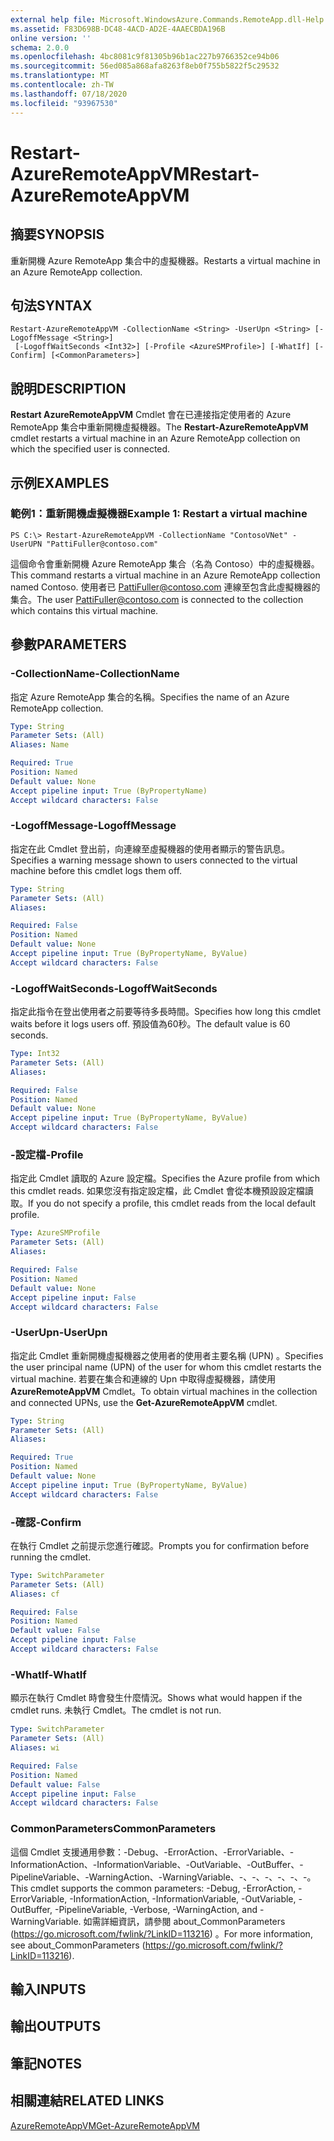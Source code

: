 ```yaml
---
external help file: Microsoft.WindowsAzure.Commands.RemoteApp.dll-Help.xml
ms.assetid: F83D698B-DC48-4ACD-AD2E-4AAECBDA196B
online version: ''
schema: 2.0.0
ms.openlocfilehash: 4bc8081c9f81305b96b1ac227b9766352ce94b06
ms.sourcegitcommit: 56ed085a868afa8263f8eb0f755b5822f5c29532
ms.translationtype: MT
ms.contentlocale: zh-TW
ms.lasthandoff: 07/18/2020
ms.locfileid: "93967530"
---
```

# <span data-ttu-id="5274e-101">Restart-AzureRemoteAppVM</span><span class="sxs-lookup"><span data-stu-id="5274e-101">Restart-AzureRemoteAppVM</span></span>

## <span data-ttu-id="5274e-102">摘要</span><span class="sxs-lookup"><span data-stu-id="5274e-102">SYNOPSIS</span></span>
<span data-ttu-id="5274e-103">重新開機 Azure RemoteApp 集合中的虛擬機器。</span><span class="sxs-lookup"><span data-stu-id="5274e-103">Restarts a virtual machine in an Azure RemoteApp collection.</span></span>

## <span data-ttu-id="5274e-104">句法</span><span class="sxs-lookup"><span data-stu-id="5274e-104">SYNTAX</span></span>

```
Restart-AzureRemoteAppVM -CollectionName <String> -UserUpn <String> [-LogoffMessage <String>]
 [-LogoffWaitSeconds <Int32>] [-Profile <AzureSMProfile>] [-WhatIf] [-Confirm] [<CommonParameters>]
```

## <span data-ttu-id="5274e-105">說明</span><span class="sxs-lookup"><span data-stu-id="5274e-105">DESCRIPTION</span></span>
<span data-ttu-id="5274e-106">**Restart AzureRemoteAppVM** Cmdlet 會在已連接指定使用者的 Azure RemoteApp 集合中重新開機虛擬機器。</span><span class="sxs-lookup"><span data-stu-id="5274e-106">The **Restart-AzureRemoteAppVM** cmdlet restarts a virtual machine in an Azure RemoteApp collection on which the specified user is connected.</span></span>

## <span data-ttu-id="5274e-107">示例</span><span class="sxs-lookup"><span data-stu-id="5274e-107">EXAMPLES</span></span>

### <span data-ttu-id="5274e-108">範例1：重新開機虛擬機器</span><span class="sxs-lookup"><span data-stu-id="5274e-108">Example 1: Restart a virtual machine</span></span>
```
PS C:\> Restart-AzureRemoteAppVM -CollectionName "ContosoVNet" -UserUPN "PattiFuller@contoso.com"
```

<span data-ttu-id="5274e-109">這個命令會重新開機 Azure RemoteApp 集合（名為 Contoso）中的虛擬機器。</span><span class="sxs-lookup"><span data-stu-id="5274e-109">This command restarts a virtual machine in an Azure RemoteApp collection named Contoso.</span></span>
<span data-ttu-id="5274e-110">使用者已 PattiFuller@contoso.com 連線至包含此虛擬機器的集合。</span><span class="sxs-lookup"><span data-stu-id="5274e-110">The user PattiFuller@contoso.com is connected to the collection which contains this virtual machine.</span></span>

## <span data-ttu-id="5274e-111">參數</span><span class="sxs-lookup"><span data-stu-id="5274e-111">PARAMETERS</span></span>

### <span data-ttu-id="5274e-112">-CollectionName</span><span class="sxs-lookup"><span data-stu-id="5274e-112">-CollectionName</span></span>
<span data-ttu-id="5274e-113">指定 Azure RemoteApp 集合的名稱。</span><span class="sxs-lookup"><span data-stu-id="5274e-113">Specifies the name of an Azure RemoteApp collection.</span></span>

```yaml
Type: String
Parameter Sets: (All)
Aliases: Name

Required: True
Position: Named
Default value: None
Accept pipeline input: True (ByPropertyName)
Accept wildcard characters: False
```

### <span data-ttu-id="5274e-114">-LogoffMessage</span><span class="sxs-lookup"><span data-stu-id="5274e-114">-LogoffMessage</span></span>
<span data-ttu-id="5274e-115">指定在此 Cmdlet 登出前，向連線至虛擬機器的使用者顯示的警告訊息。</span><span class="sxs-lookup"><span data-stu-id="5274e-115">Specifies a warning message shown to users connected to the virtual machine before this cmdlet logs them off.</span></span>

```yaml
Type: String
Parameter Sets: (All)
Aliases: 

Required: False
Position: Named
Default value: None
Accept pipeline input: True (ByPropertyName, ByValue)
Accept wildcard characters: False
```

### <span data-ttu-id="5274e-116">-LogoffWaitSeconds</span><span class="sxs-lookup"><span data-stu-id="5274e-116">-LogoffWaitSeconds</span></span>
<span data-ttu-id="5274e-117">指定此指令在登出使用者之前要等待多長時間。</span><span class="sxs-lookup"><span data-stu-id="5274e-117">Specifies how long this cmdlet waits before it logs users off.</span></span>
<span data-ttu-id="5274e-118">預設值為60秒。</span><span class="sxs-lookup"><span data-stu-id="5274e-118">The default value is 60 seconds.</span></span>

```yaml
Type: Int32
Parameter Sets: (All)
Aliases: 

Required: False
Position: Named
Default value: None
Accept pipeline input: True (ByPropertyName, ByValue)
Accept wildcard characters: False
```

### <span data-ttu-id="5274e-119">-設定檔</span><span class="sxs-lookup"><span data-stu-id="5274e-119">-Profile</span></span>
<span data-ttu-id="5274e-120">指定此 Cmdlet 讀取的 Azure 設定檔。</span><span class="sxs-lookup"><span data-stu-id="5274e-120">Specifies the Azure profile from which this cmdlet reads.</span></span>
<span data-ttu-id="5274e-121">如果您沒有指定設定檔，此 Cmdlet 會從本機預設設定檔讀取。</span><span class="sxs-lookup"><span data-stu-id="5274e-121">If you do not specify a profile, this cmdlet reads from the local default profile.</span></span>

```yaml
Type: AzureSMProfile
Parameter Sets: (All)
Aliases: 

Required: False
Position: Named
Default value: None
Accept pipeline input: False
Accept wildcard characters: False
```

### <span data-ttu-id="5274e-122">-UserUpn</span><span class="sxs-lookup"><span data-stu-id="5274e-122">-UserUpn</span></span>
<span data-ttu-id="5274e-123">指定此 Cmdlet 重新開機虛擬機器之使用者的使用者主要名稱 (UPN) 。</span><span class="sxs-lookup"><span data-stu-id="5274e-123">Specifies the user principal name (UPN) of the user for whom this cmdlet restarts the virtual machine.</span></span>
<span data-ttu-id="5274e-124">若要在集合和連線的 Upn 中取得虛擬機器，請使用 **AzureRemoteAppVM** Cmdlet。</span><span class="sxs-lookup"><span data-stu-id="5274e-124">To obtain virtual machines in the collection and connected UPNs, use the **Get-AzureRemoteAppVM** cmdlet.</span></span>

```yaml
Type: String
Parameter Sets: (All)
Aliases: 

Required: True
Position: Named
Default value: None
Accept pipeline input: True (ByPropertyName, ByValue)
Accept wildcard characters: False
```

### <span data-ttu-id="5274e-125">-確認</span><span class="sxs-lookup"><span data-stu-id="5274e-125">-Confirm</span></span>
<span data-ttu-id="5274e-126">在執行 Cmdlet 之前提示您進行確認。</span><span class="sxs-lookup"><span data-stu-id="5274e-126">Prompts you for confirmation before running the cmdlet.</span></span>

```yaml
Type: SwitchParameter
Parameter Sets: (All)
Aliases: cf

Required: False
Position: Named
Default value: False
Accept pipeline input: False
Accept wildcard characters: False
```

### <span data-ttu-id="5274e-127">-WhatIf</span><span class="sxs-lookup"><span data-stu-id="5274e-127">-WhatIf</span></span>
<span data-ttu-id="5274e-128">顯示在執行 Cmdlet 時會發生什麼情況。</span><span class="sxs-lookup"><span data-stu-id="5274e-128">Shows what would happen if the cmdlet runs.</span></span>
<span data-ttu-id="5274e-129">未執行 Cmdlet。</span><span class="sxs-lookup"><span data-stu-id="5274e-129">The cmdlet is not run.</span></span>

```yaml
Type: SwitchParameter
Parameter Sets: (All)
Aliases: wi

Required: False
Position: Named
Default value: False
Accept pipeline input: False
Accept wildcard characters: False
```

### <span data-ttu-id="5274e-130">CommonParameters</span><span class="sxs-lookup"><span data-stu-id="5274e-130">CommonParameters</span></span>
<span data-ttu-id="5274e-131">這個 Cmdlet 支援通用參數：-Debug、-ErrorAction、-ErrorVariable、-InformationAction、-InformationVariable、-OutVariable、-OutBuffer、-PipelineVariable、-WarningAction、-WarningVariable、-、-、-、-、-、-。</span><span class="sxs-lookup"><span data-stu-id="5274e-131">This cmdlet supports the common parameters: -Debug, -ErrorAction, -ErrorVariable, -InformationAction, -InformationVariable, -OutVariable, -OutBuffer, -PipelineVariable, -Verbose, -WarningAction, and -WarningVariable.</span></span> <span data-ttu-id="5274e-132">如需詳細資訊，請參閱 about_CommonParameters (https://go.microsoft.com/fwlink/?LinkID=113216) 。</span><span class="sxs-lookup"><span data-stu-id="5274e-132">For more information, see about_CommonParameters (https://go.microsoft.com/fwlink/?LinkID=113216).</span></span>

## <span data-ttu-id="5274e-133">輸入</span><span class="sxs-lookup"><span data-stu-id="5274e-133">INPUTS</span></span>

## <span data-ttu-id="5274e-134">輸出</span><span class="sxs-lookup"><span data-stu-id="5274e-134">OUTPUTS</span></span>

## <span data-ttu-id="5274e-135">筆記</span><span class="sxs-lookup"><span data-stu-id="5274e-135">NOTES</span></span>

## <span data-ttu-id="5274e-136">相關連結</span><span class="sxs-lookup"><span data-stu-id="5274e-136">RELATED LINKS</span></span>

[<span data-ttu-id="5274e-137">AzureRemoteAppVM</span><span class="sxs-lookup"><span data-stu-id="5274e-137">Get-AzureRemoteAppVM</span></span>](./Get-AzureRemoteAppVM.md)


